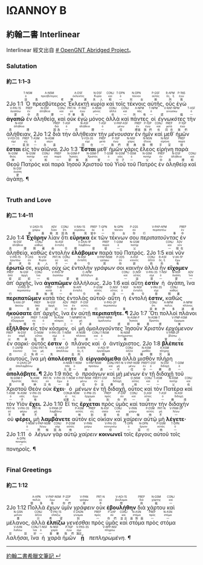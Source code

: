 # ΙΩΑΝΝΟΥ Β

## 約翰二書 Interlinear
Interlinear 經文出自 [# OpenGNT Abridged Project](https://github.com/Andley/OGNTa)。


### Salutation 
#### 約二 1:1–3
<rt>2Jo 1:1</rt> <RUBY><ruby><ruby>Ὁ<rt>這</rt></ruby><rt>ὁ</rt></ruby><rt>T-NSM</rt></RUBY> <RUBY><ruby><ruby>πρεσβύτερος<rt>長老</rt></ruby><rt>πρεσβύτερος</rt></ruby><rt>A-NSM</rt></RUBY> <RUBY><ruby><ruby>Ἐκλεκτῇ<rt>揀選</rt></ruby><rt>ἐκλεκτός</rt></ruby><rt>A-DSF</rt></RUBY> <RUBY><ruby><ruby>κυρίᾳ<rt>夫人</rt></ruby><rt>Κυρία</rt></ruby><rt>N-DSF</rt></RUBY> <RUBY><ruby><ruby>καὶ<rt>和</rt></ruby><rt>καί</rt></ruby><rt>CONJ</rt></RUBY> <RUBY><ruby><ruby>τοῖς<rt>—</rt></ruby><rt>ὁ</rt></ruby><rt>T-DPN</rt></RUBY> <RUBY><ruby><ruby>τέκνοις<rt>兒女</rt></ruby><rt>τέκνον</rt></ruby><rt>N-DPN</rt></RUBY> <RUBY><ruby><ruby>αὐτῆς,<rt>她</rt></ruby><rt>αὐτός</rt></ruby><rt>P-GSF</rt></RUBY> <RUBY><ruby><ruby>οὓς<rt>所</rt></ruby><rt>ὅς, ἥ</rt></ruby><rt>R-APM</rt></RUBY> <RUBY><ruby><ruby>ἐγὼ<rt>我</rt></ruby><rt>ἐγώ</rt></ruby><rt>P-1NS</rt></RUBY> <RUBY><ruby><ruby><strong>ἀγαπῶ</strong><rt>愛</rt></ruby><rt>ἀγαπάω</rt></ruby><rt>V-PAI-1S</rt></RUBY> <RUBY><ruby><ruby>ἐν<rt>中</rt></ruby><rt>ἐν</rt></ruby><rt>PREP</rt></RUBY> <RUBY><ruby><ruby>ἀληθείᾳ,<rt>真理</rt></ruby><rt>ἀλήθεια</rt></ruby><rt>N-DSF</rt></RUBY> <RUBY><ruby><ruby>καὶ<rt>—</rt></ruby><rt>καί</rt></ruby><rt>CONJ</rt></RUBY> <RUBY><ruby><ruby>οὐκ<rt>不單</rt></ruby><rt>οὐ</rt></ruby><rt>PRT-N</rt></RUBY> <RUBY><ruby><ruby>ἐγὼ<rt>我</rt></ruby><rt>ἐγώ</rt></ruby><rt>P-1NS</rt></RUBY> <RUBY><ruby><ruby>μόνος<rt>—</rt></ruby><rt>μόνος</rt></ruby><rt>A-NSM</rt></RUBY> <RUBY><ruby><ruby>ἀλλὰ<rt>也</rt></ruby><rt>ἀλλά</rt></ruby><rt>CONJ</rt></RUBY> <RUBY><ruby><ruby>καὶ<rt>—</rt></ruby><rt>καί</rt></ruby><rt>CONJ</rt></RUBY> <RUBY><ruby><ruby>πάντες<rt>所有</rt></ruby><rt>πᾶς</rt></ruby><rt>A-NPM</rt></RUBY> <RUBY><ruby><ruby>οἱ<rt>—</rt></ruby><rt>ὁ</rt></ruby><rt>T-NPM</rt></RUBY> <RUBY><ruby><ruby><em>ἐγνωκότες</em><rt>認識</rt></ruby><rt>γινώσκω</rt></ruby><rt>V-RAP-NPM</rt></RUBY> <RUBY><ruby><ruby>τὴν<rt>—</rt></ruby><rt>ὁ</rt></ruby><rt>T-ASF</rt></RUBY> <RUBY><ruby><ruby>ἀλήθειαν,<rt>真理</rt></ruby><rt>ἀλήθεια</rt></ruby><rt>N-ASF</rt></RUBY> <rt>2Jo 1:2</rt> <RUBY><ruby><ruby>διὰ<rt>因為</rt></ruby><rt>διά</rt></ruby><rt>PREP</rt></RUBY> <RUBY><ruby><ruby>τὴν<rt>—</rt></ruby><rt>ὁ</rt></ruby><rt>T-ASF</rt></RUBY> <RUBY><ruby><ruby>ἀλήθειαν<rt>真理</rt></ruby><rt>ἀλήθεια</rt></ruby><rt>N-ASF</rt></RUBY> <RUBY><ruby><ruby>τὴν<rt>—</rt></ruby><rt>ὁ</rt></ruby><rt>T-ASF</rt></RUBY> <RUBY><ruby><ruby><em>μένουσαν</em><rt>住</rt></ruby><rt>μένω</rt></ruby><rt>V-PAP-ASF</rt></RUBY> <RUBY><ruby><ruby>ἐν<rt>裡面</rt></ruby><rt>ἐν</rt></ruby><rt>PREP</rt></RUBY> <RUBY><ruby><ruby>ἡμῖν<rt>我們</rt></ruby><rt>ἐγώ</rt></ruby><rt>P-1DP</rt></RUBY> <RUBY><ruby><ruby>καὶ<rt>也</rt></ruby><rt>καί</rt></ruby><rt>CONJ</rt></RUBY> <RUBY><ruby><ruby>μεθ᾽<rt>同在</rt></ruby><rt>μετά</rt></ruby><rt>PREP</rt></RUBY> <RUBY><ruby><ruby>ἡμῶν<rt>我們</rt></ruby><rt>ἐγώ</rt></ruby><rt>P-1GP</rt></RUBY> <RUBY><ruby><ruby><strong>ἔσται</strong><rt>—</rt></ruby><rt>εἰμί</rt></ruby><rt>V-FDI-3S</rt></RUBY> <RUBY><ruby><ruby>εἰς<rt>直到</rt></ruby><rt>εἰς</rt></ruby><rt>PREP</rt></RUBY> <RUBY><ruby><ruby>τὸν<rt>—</rt></ruby><rt>ὁ</rt></ruby><rt>T-ASM</rt></RUBY> <RUBY><ruby><ruby>αἰῶνα.<rt>永遠</rt></ruby><rt>αἰών</rt></ruby><rt>N-ASM</rt></RUBY> <rt>2Jo 1:3</rt> <RUBY><ruby><ruby><strong>Ἔσται</strong><rt>同在</rt></ruby><rt>εἰμί</rt></ruby><rt>V-FDI-3S</rt></RUBY> <RUBY><ruby><ruby>μεθ᾽<rt>—</rt></ruby><rt>μετά</rt></ruby><rt>PREP</rt></RUBY> <RUBY><ruby><ruby>ἡμῶν<rt>我們</rt></ruby><rt>ἐγώ</rt></ruby><rt>P-1GP</rt></RUBY> <RUBY><ruby><ruby>χάρις<rt>恩典</rt></ruby><rt>χάρις</rt></ruby><rt>N-NSF</rt></RUBY> <RUBY><ruby><ruby>ἔλεος<rt>憐憫</rt></ruby><rt>ἔλεος</rt></ruby><rt>N-NSN</rt></RUBY> <RUBY><ruby><ruby>εἰρήνη<rt>平安</rt></ruby><rt>εἰρήνη</rt></ruby><rt>N-NSF</rt></RUBY> <RUBY><ruby><ruby>παρὰ<rt>從</rt></ruby><rt>παρά</rt></ruby><rt>PREP</rt></RUBY> <RUBY><ruby><ruby>Θεοῦ<rt>神</rt></ruby><rt>θεός</rt></ruby><rt>N-GSM</rt></RUBY> <RUBY><ruby><ruby>Πατρός<rt>父</rt></ruby><rt>πατήρ</rt></ruby><rt>N-GSM</rt></RUBY> <RUBY><ruby><ruby>καὶ<rt>和</rt></ruby><rt>καί</rt></ruby><rt>CONJ</rt></RUBY> <RUBY><ruby><ruby>παρὰ<rt>—</rt></ruby><rt>παρά</rt></ruby><rt>PREP</rt></RUBY> <RUBY><ruby><ruby>Ἰησοῦ<rt>耶穌</rt></ruby><rt>Ἰησοῦς</rt></ruby><rt>N-GSM-P</rt></RUBY> <RUBY><ruby><ruby>Χριστοῦ<rt>基督</rt></ruby><rt>Χριστός</rt></ruby><rt>N-GSM-T</rt></RUBY> <RUBY><ruby><ruby>τοῦ<rt>—</rt></ruby><rt>ὁ</rt></ruby><rt>T-GSM</rt></RUBY> <RUBY><ruby><ruby>Υἱοῦ<rt>兒子</rt></ruby><rt>υἱός</rt></ruby><rt>N-GSM</rt></RUBY> <RUBY><ruby><ruby>τοῦ<rt>—</rt></ruby><rt>ὁ</rt></ruby><rt>T-GSM</rt></RUBY> <RUBY><ruby><ruby>Πατρός<rt>父</rt></ruby><rt>πατήρ</rt></ruby><rt>N-GSM</rt></RUBY> <RUBY><ruby><ruby>ἐν<rt>中</rt></ruby><rt>ἐν</rt></ruby><rt>PREP</rt></RUBY> <RUBY><ruby><ruby>ἀληθείᾳ<rt>真理</rt></ruby><rt>ἀλήθεια</rt></ruby><rt>N-DSF</rt></RUBY> <RUBY><ruby><ruby>καὶ<rt>和</rt></ruby><rt>καί</rt></ruby><rt>CONJ</rt></RUBY> <RUBY><ruby><ruby>ἀγάπῃ. ¶<rt>愛</rt></ruby><rt>ἀγάπη</rt></ruby><rt>N-DSF</rt></RUBY><pre></pre> 


### Truth and Love 
#### 約二 1:4–11
<rt>2Jo 1:4</rt> <RUBY><ruby><ruby><strong>Ἐχάρην</strong><rt>歡喜</rt></ruby><rt>χαίρω</rt></ruby><rt>V-2AOI-1S</rt></RUBY> <RUBY><ruby><ruby>λίαν<rt>極其</rt></ruby><rt>λίαν</rt></ruby><rt>ADV</rt></RUBY> <RUBY><ruby><ruby>ὅτι<rt>因為</rt></ruby><rt>ὅτι</rt></ruby><rt>CONJ</rt></RUBY> <RUBY><ruby><ruby><strong>εὕρηκα</strong><rt>看見</rt></ruby><rt>εὑρίσκω</rt></ruby><rt>V-RAI-1S</rt></RUBY> <RUBY><ruby><ruby>ἐκ<rt>當中</rt></ruby><rt>ἐκ</rt></ruby><rt>PREP</rt></RUBY> <RUBY><ruby><ruby>τῶν<rt>—</rt></ruby><rt>ὁ</rt></ruby><rt>T-GPN</rt></RUBY> <RUBY><ruby><ruby>τέκνων<rt>兒女</rt></ruby><rt>τέκνον</rt></ruby><rt>N-GPN</rt></RUBY> <RUBY><ruby><ruby>σου<rt>你</rt></ruby><rt>σύ</rt></ruby><rt>P-2GS</rt></RUBY> <RUBY><ruby><ruby><em>περιπατοῦντας</em><rt>行事</rt></ruby><rt>περιπατέω</rt></ruby><rt>V-PAP-APM</rt></RUBY> <RUBY><ruby><ruby>ἐν<rt>中</rt></ruby><rt>ἐν</rt></ruby><rt>PREP</rt></RUBY> <RUBY><ruby><ruby>ἀληθείᾳ,<rt>真理</rt></ruby><rt>ἀλήθεια</rt></ruby><rt>N-DSF</rt></RUBY> <RUBY><ruby><ruby>καθὼς<rt>照著</rt></ruby><rt>καθώς</rt></ruby><rt>CONJ</rt></RUBY> <RUBY><ruby><ruby>ἐντολὴν<rt>命令</rt></ruby><rt>ἐντολή</rt></ruby><rt>N-ASF</rt></RUBY> <RUBY><ruby><ruby><strong>ἐλάβομεν</strong><rt>領受</rt></ruby><rt>λαμβάνω</rt></ruby><rt>V-2AAI-1P</rt></RUBY> <RUBY><ruby><ruby>παρὰ<rt>從</rt></ruby><rt>παρά</rt></ruby><rt>PREP</rt></RUBY> <RUBY><ruby><ruby>τοῦ<rt>—</rt></ruby><rt>ὁ</rt></ruby><rt>T-GSM</rt></RUBY> <RUBY><ruby><ruby>Πατρός.<rt>父</rt></ruby><rt>πατήρ</rt></ruby><rt>N-GSM</rt></RUBY> <rt>2Jo 1:5</rt> <RUBY><ruby><ruby>καὶ<rt>—</rt></ruby><rt>καί</rt></ruby><rt>CONJ</rt></RUBY> <RUBY><ruby><ruby>νῦν<rt>現在</rt></ruby><rt>νῦν</rt></ruby><rt>ADV</rt></RUBY> <RUBY><ruby><ruby><strong>ἐρωτῶ</strong><rt>請求</rt></ruby><rt>ἐρωτάω</rt></ruby><rt>V-PAI-1S</rt></RUBY> <RUBY><ruby><ruby>σε,<rt>你</rt></ruby><rt>σύ</rt></ruby><rt>P-2AS</rt></RUBY> <RUBY><ruby><ruby>κυρία,<rt>夫人</rt></ruby><rt>Κυρία</rt></ruby><rt>N-VSF</rt></RUBY> <RUBY><ruby><ruby>οὐχ<rt>不</rt></ruby><rt>οὐ</rt></ruby><rt>PRT-N</rt></RUBY> <RUBY><ruby><ruby>ὡς<rt>—</rt></ruby><rt>ὡς</rt></ruby><rt>CONJ</rt></RUBY> <RUBY><ruby><ruby>ἐντολὴν<rt>命令</rt></ruby><rt>ἐντολή</rt></ruby><rt>N-ASF</rt></RUBY> <RUBY><ruby><ruby><em>γράφων</em><rt>寫</rt></ruby><rt>γράφω</rt></ruby><rt>V-PAP-NSM</rt></RUBY> <RUBY><ruby><ruby>σοι<rt>你</rt></ruby><rt>σύ</rt></ruby><rt>P-2DS</rt></RUBY> <RUBY><ruby><ruby>καινὴν<rt>新</rt></ruby><rt>καινός</rt></ruby><rt>A-ASF</rt></RUBY> <RUBY><ruby><ruby>ἀλλὰ<rt>而</rt></ruby><rt>ἀλλά</rt></ruby><rt>CONJ</rt></RUBY> <RUBY><ruby><ruby>ἣν<rt>的</rt></ruby><rt>ὅς, ἥ</rt></ruby><rt>R-ASF</rt></RUBY> <RUBY><ruby><ruby><strong>εἴχομεν</strong><rt>有</rt></ruby><rt>ἔχω</rt></ruby><rt>V-IAI-1P</rt></RUBY> <RUBY><ruby><ruby>ἀπ᾽<rt>從</rt></ruby><rt>ἀπό</rt></ruby><rt>PREP</rt></RUBY> <RUBY><ruby><ruby>ἀρχῆς,<rt>起初</rt></ruby><rt>ἀρχή</rt></ruby><rt>N-GSF</rt></RUBY> <RUBY><ruby><ruby>ἵνα<rt>—</rt></ruby><rt>ἵνα</rt></ruby><rt>CONJ</rt></RUBY> <RUBY><ruby><ruby><strong>ἀγαπῶμεν</strong><rt>相愛</rt></ruby><rt>ἀγαπάω</rt></ruby><rt>V-PAS-1P</rt></RUBY> <RUBY><ruby><ruby>ἀλλήλους.<rt>彼此</rt></ruby><rt>ἀλλήλων</rt></ruby><rt>C-APM</rt></RUBY> <rt>2Jo 1:6</rt> <RUBY><ruby><ruby>καὶ<rt>—</rt></ruby><rt>καί</rt></ruby><rt>CONJ</rt></RUBY> <RUBY><ruby><ruby>αὕτη<rt>這</rt></ruby><rt>οὗτος</rt></ruby><rt>D-NSF</rt></RUBY> <RUBY><ruby><ruby><strong>ἐστὶν</strong><rt>是</rt></ruby><rt>εἰμί</rt></ruby><rt>V-PAI-3S</rt></RUBY> <RUBY><ruby><ruby>ἡ<rt>—</rt></ruby><rt>ὁ</rt></ruby><rt>T-NSF</rt></RUBY> <RUBY><ruby><ruby>ἀγάπη,<rt>愛</rt></ruby><rt>ἀγάπη</rt></ruby><rt>N-NSF</rt></RUBY> <RUBY><ruby><ruby>ἵνα<rt>—</rt></ruby><rt>ἵνα</rt></ruby><rt>ADV</rt></RUBY> <RUBY><ruby><ruby><strong>περιπατῶμεν</strong><rt>行事</rt></ruby><rt>περιπατέω</rt></ruby><rt>V-PAS-1P</rt></RUBY> <RUBY><ruby><ruby>κατὰ<rt>按照</rt></ruby><rt>κατά</rt></ruby><rt>PREP</rt></RUBY> <RUBY><ruby><ruby>τὰς<rt>—</rt></ruby><rt>ὁ</rt></ruby><rt>T-APF</rt></RUBY> <RUBY><ruby><ruby>ἐντολὰς<rt>命令</rt></ruby><rt>ἐντολή</rt></ruby><rt>N-APF</rt></RUBY> <RUBY><ruby><ruby>αὐτοῦ·<rt>他</rt></ruby><rt>αὐτός</rt></ruby><rt>P-GSM</rt></RUBY> <RUBY><ruby><ruby>αὕτη<rt>這</rt></ruby><rt>οὗτος</rt></ruby><rt>D-NSF</rt></RUBY> <RUBY><ruby><ruby>ἡ<rt>—</rt></ruby><rt>ὁ</rt></ruby><rt>T-NSF</rt></RUBY> <RUBY><ruby><ruby>ἐντολή<rt>命令</rt></ruby><rt>ἐντολή</rt></ruby><rt>N-NSF</rt></RUBY> <RUBY><ruby><ruby><strong>ἐστιν,</strong><rt>是</rt></ruby><rt>εἰμί</rt></ruby><rt>V-PAI-3S</rt></RUBY> <RUBY><ruby><ruby>καθὼς<rt>照著</rt></ruby><rt>καθώς</rt></ruby><rt>CONJ</rt></RUBY> <RUBY><ruby><ruby><strong>ἠκούσατε</strong><rt>聽見</rt></ruby><rt>ἀκούω</rt></ruby><rt>V-AAI-2P</rt></RUBY> <RUBY><ruby><ruby>ἀπ᾽<rt>從</rt></ruby><rt>ἀπό</rt></ruby><rt>PREP</rt></RUBY> <RUBY><ruby><ruby>ἀρχῆς,<rt>起初</rt></ruby><rt>ἀρχή</rt></ruby><rt>N-GSF</rt></RUBY> <RUBY><ruby><ruby>ἵνα<rt>—</rt></ruby><rt>ἵνα</rt></ruby><rt>ADV</rt></RUBY> <RUBY><ruby><ruby>ἐν<rt>其中</rt></ruby><rt>ἐν</rt></ruby><rt>PREP</rt></RUBY> <RUBY><ruby><ruby>αὐτῇ<rt>—</rt></ruby><rt>αὐτός</rt></ruby><rt>P-DSF</rt></RUBY> <RUBY><ruby><ruby><strong>περιπατῆτε. ¶</strong><rt>行事</rt></ruby><rt>περιπατέω</rt></ruby><rt>V-PAS-2P</rt></RUBY> <rt>2Jo 1:7</rt> <RUBY><ruby><ruby>Ὅτι<rt>原來</rt></ruby><rt>ὅτι</rt></ruby><rt>CONJ</rt></RUBY> <RUBY><ruby><ruby>πολλοὶ<rt>許多</rt></ruby><rt>πολύς</rt></ruby><rt>A-NPM</rt></RUBY> <RUBY><ruby><ruby>πλάνοι<rt>迷惑</rt></ruby><rt>πλάνος</rt></ruby><rt>A-NPM</rt></RUBY> <RUBY><ruby><ruby><strong>ἐξῆλθον</strong><rt>出現</rt></ruby><rt>ἐξέρχομαι</rt></ruby><rt>V-2AAI-3P</rt></RUBY> <RUBY><ruby><ruby>εἰς<rt>在</rt></ruby><rt>εἰς</rt></ruby><rt>PREP</rt></RUBY> <RUBY><ruby><ruby>τὸν<rt>—</rt></ruby><rt>ὁ</rt></ruby><rt>T-ASM</rt></RUBY> <RUBY><ruby><ruby>κόσμον,<rt>世上</rt></ruby><rt>κόσμος</rt></ruby><rt>N-ASM</rt></RUBY> <RUBY><ruby><ruby>οἱ<rt>—</rt></ruby><rt>ὁ</rt></ruby><rt>T-NPM</rt></RUBY> <RUBY><ruby><ruby>μὴ<rt>不</rt></ruby><rt>μή</rt></ruby><rt>PRT-N</rt></RUBY> <RUBY><ruby><ruby><em>ὁμολογοῦντες</em><rt>承認</rt></ruby><rt>ὁμολογέω</rt></ruby><rt>V-PAP-NPM</rt></RUBY> <RUBY><ruby><ruby>Ἰησοῦν<rt>耶穌</rt></ruby><rt>Ἰησοῦς</rt></ruby><rt>N-ASM-P</rt></RUBY> <RUBY><ruby><ruby>Χριστὸν<rt>基督</rt></ruby><rt>Χριστός</rt></ruby><rt>N-ASM-T</rt></RUBY> <RUBY><ruby><ruby><em>ἐρχόμενον</em><rt>來</rt></ruby><rt>ἔρχομαι</rt></ruby><rt>V-PNP-ASM</rt></RUBY> <RUBY><ruby><ruby>ἐν<rt>以</rt></ruby><rt>ἐν</rt></ruby><rt>PREP</rt></RUBY> <RUBY><ruby><ruby>σαρκί·<rt>肉身</rt></ruby><rt>σάρξ</rt></ruby><rt>N-DSF</rt></RUBY> <RUBY><ruby><ruby>οὗτός<rt>這樣</rt></ruby><rt>οὗτος</rt></ruby><rt>D-NSM</rt></RUBY> <RUBY><ruby><ruby><strong>ἐστιν</strong><rt>是</rt></ruby><rt>εἰμί</rt></ruby><rt>V-PAI-3S</rt></RUBY> <RUBY><ruby><ruby>ὁ<rt>—</rt></ruby><rt>ὁ</rt></ruby><rt>T-NSM</rt></RUBY> <RUBY><ruby><ruby>πλάνος<rt>迷惑</rt></ruby><rt>πλάνος</rt></ruby><rt>A-NSM</rt></RUBY> <RUBY><ruby><ruby>καὶ<rt>—</rt></ruby><rt>καί</rt></ruby><rt>CONJ</rt></RUBY> <RUBY><ruby><ruby>ὁ<rt>—</rt></ruby><rt>ὁ</rt></ruby><rt>T-NSM</rt></RUBY> <RUBY><ruby><ruby>ἀντίχριστος.<rt>敵</rt></ruby><rt>ἀντίχριστος</rt></ruby><rt>N-NSM</rt></RUBY> <rt>2Jo 1:8</rt> <RUBY><ruby><ruby><strong>βλέπετε</strong><rt>當心</rt></ruby><rt>βλέπω</rt></ruby><rt>V-PAM-2P</rt></RUBY> <RUBY><ruby><ruby>ἑαυτούς,<rt>自己</rt></ruby><rt>ἑαυτοῦ</rt></ruby><rt>F-2APM</rt></RUBY> <RUBY><ruby><ruby>ἵνα<rt>免得</rt></ruby><rt>ἵνα</rt></ruby><rt>CONJ</rt></RUBY> <RUBY><ruby><ruby>μὴ<rt>—</rt></ruby><rt>μή</rt></ruby><rt>PRT-N</rt></RUBY> <RUBY><ruby><ruby><strong>ἀπολέσητε</strong><rt>失去</rt></ruby><rt>ἀπολλύω</rt></ruby><rt>V-AAS-2P</rt></RUBY> <RUBY><ruby><ruby>ἃ<rt>所</rt></ruby><rt>ὅς, ἥ</rt></ruby><rt>R-APN</rt></RUBY> <RUBY><ruby><ruby><strong>εἰργασάμεθα</strong><rt>做</rt></ruby><rt>ἐργάζομαι</rt></ruby><rt>V-ADI-1P</rt></RUBY> <RUBY><ruby><ruby>ἀλλὰ<rt>而</rt></ruby><rt>ἀλλά</rt></ruby><rt>CONJ</rt></RUBY> <RUBY><ruby><ruby>μισθὸν<rt>報償</rt></ruby><rt>μισθός</rt></ruby><rt>N-ASM</rt></RUBY> <RUBY><ruby><ruby>πλήρη<rt>完滿</rt></ruby><rt>πλήρης</rt></ruby><rt>A-ASM</rt></RUBY> <RUBY><ruby><ruby><strong>ἀπολάβητε. ¶</strong><rt>得著</rt></ruby><rt>ἀπολαμβάνω</rt></ruby><rt>V-2AAS-2P</rt></RUBY> <rt>2Jo 1:9</rt> <RUBY><ruby><ruby>πᾶς<rt>凡是</rt></ruby><rt>πᾶς</rt></ruby><rt>A-NSM</rt></RUBY> <RUBY><ruby><ruby>ὁ<rt>—</rt></ruby><rt>ὁ</rt></ruby><rt>T-NSM</rt></RUBY> <RUBY><ruby><ruby><em>προάγων</em><rt>越過</rt></ruby><rt>προάγω</rt></ruby><rt>V-PAP-NSM</rt></RUBY> <RUBY><ruby><ruby>καὶ<rt>—</rt></ruby><rt>καί</rt></ruby><rt>CONJ</rt></RUBY> <RUBY><ruby><ruby>μὴ<rt>不</rt></ruby><rt>μή</rt></ruby><rt>PRT-N</rt></RUBY> <RUBY><ruby><ruby><em>μένων</em><rt>住</rt></ruby><rt>μένω</rt></ruby><rt>V-PAP-NSM</rt></RUBY> <RUBY><ruby><ruby>ἐν<rt>中</rt></ruby><rt>ἐν</rt></ruby><rt>PREP</rt></RUBY> <RUBY><ruby><ruby>τῇ<rt>—</rt></ruby><rt>ὁ</rt></ruby><rt>T-DSF</rt></RUBY> <RUBY><ruby><ruby>διδαχῇ<rt>教導</rt></ruby><rt>διδαχή</rt></ruby><rt>N-DSF</rt></RUBY> <RUBY><ruby><ruby>τοῦ<rt>—</rt></ruby><rt>ὁ</rt></ruby><rt>T-GSM</rt></RUBY> <RUBY><ruby><ruby>Χριστοῦ<rt>基督</rt></ruby><rt>Χριστός</rt></ruby><rt>N-GSM-T</rt></RUBY> <RUBY><ruby><ruby>Θεὸν<rt>神</rt></ruby><rt>θεός</rt></ruby><rt>N-ASM</rt></RUBY> <RUBY><ruby><ruby>οὐκ<rt>沒有</rt></ruby><rt>οὐ</rt></ruby><rt>PRT-N</rt></RUBY> <RUBY><ruby><ruby><strong>ἔχει·</strong><rt>—</rt></ruby><rt>ἔχω</rt></ruby><rt>V-PAI-3S</rt></RUBY> <RUBY><ruby><ruby>ὁ<rt>那</rt></ruby><rt>ὁ</rt></ruby><rt>T-NSM</rt></RUBY> <RUBY><ruby><ruby><em>μένων</em><rt>住</rt></ruby><rt>μένω</rt></ruby><rt>V-PAP-NSM</rt></RUBY> <RUBY><ruby><ruby>ἐν<rt>中</rt></ruby><rt>ἐν</rt></ruby><rt>PREP</rt></RUBY> <RUBY><ruby><ruby>τῇ<rt>這</rt></ruby><rt>ὁ</rt></ruby><rt>T-DSF</rt></RUBY> <RUBY><ruby><ruby>διδαχῇ,<rt>教導</rt></ruby><rt>διδαχή</rt></ruby><rt>N-DSF</rt></RUBY> <RUBY><ruby><ruby>οὗτος<rt>他</rt></ruby><rt>οὗτος</rt></ruby><rt>D-NSM</rt></RUBY> <RUBY><ruby><ruby>καὶ<rt>—</rt></ruby><rt>καί</rt></ruby><rt>CONJ</rt></RUBY> <RUBY><ruby><ruby>τὸν<rt>—</rt></ruby><rt>ὁ</rt></ruby><rt>T-ASM</rt></RUBY> <RUBY><ruby><ruby>Πατέρα<rt>父</rt></ruby><rt>πατήρ</rt></ruby><rt>N-ASM</rt></RUBY> <RUBY><ruby><ruby>καὶ<rt>也</rt></ruby><rt>καί</rt></ruby><rt>CONJ</rt></RUBY> <RUBY><ruby><ruby>τὸν<rt>—</rt></ruby><rt>ὁ</rt></ruby><rt>T-ASM</rt></RUBY> <RUBY><ruby><ruby>Υἱὸν<rt>子</rt></ruby><rt>υἱός</rt></ruby><rt>N-ASM</rt></RUBY> <RUBY><ruby><ruby><strong>ἔχει.</strong><rt>有</rt></ruby><rt>ἔχω</rt></ruby><rt>V-PAI-3S</rt></RUBY> <rt>2Jo 1:10</rt> <RUBY><ruby><ruby>Εἴ<rt>如果</rt></ruby><rt>εἰ</rt></ruby><rt>CONJ</rt></RUBY> <RUBY><ruby><ruby>τις<rt>人</rt></ruby><rt>τις</rt></ruby><rt>X-NSM</rt></RUBY> <RUBY><ruby><ruby><strong>ἔρχεται</strong><rt>去</rt></ruby><rt>ἔρχομαι</rt></ruby><rt>V-PNI-3S</rt></RUBY> <RUBY><ruby><ruby>πρὸς<rt>到</rt></ruby><rt>πρός</rt></ruby><rt>PREP</rt></RUBY> <RUBY><ruby><ruby>ὑμᾶς<rt>你們</rt></ruby><rt>σύ</rt></ruby><rt>P-2AP</rt></RUBY> <RUBY><ruby><ruby>καὶ<rt>—</rt></ruby><rt>καί</rt></ruby><rt>CONJ</rt></RUBY> <RUBY><ruby><ruby>ταύτην<rt>這</rt></ruby><rt>οὗτος</rt></ruby><rt>D-ASF</rt></RUBY> <RUBY><ruby><ruby>τὴν<rt>—</rt></ruby><rt>ὁ</rt></ruby><rt>T-ASF</rt></RUBY> <RUBY><ruby><ruby>διδαχὴν<rt>教導</rt></ruby><rt>διδαχή</rt></ruby><rt>N-ASF</rt></RUBY> <RUBY><ruby><ruby>οὐ<rt>不</rt></ruby><rt>οὐ</rt></ruby><rt>PRT-N</rt></RUBY> <RUBY><ruby><ruby><strong>φέρει,</strong><rt>帶</rt></ruby><rt>φέρω</rt></ruby><rt>V-PAI-3S</rt></RUBY> <RUBY><ruby><ruby>μὴ<rt>不</rt></ruby><rt>μή</rt></ruby><rt>PRT-N</rt></RUBY> <RUBY><ruby><ruby><strong>λαμβάνετε</strong><rt>接</rt></ruby><rt>λαμβάνω</rt></ruby><rt>V-PAM-2P</rt></RUBY> <RUBY><ruby><ruby>αὐτὸν<rt>他</rt></ruby><rt>αὐτός</rt></ruby><rt>P-ASM</rt></RUBY> <RUBY><ruby><ruby>εἰς<rt>到</rt></ruby><rt>εἰς</rt></ruby><rt>PREP</rt></RUBY> <RUBY><ruby><ruby>οἰκίαν<rt>家</rt></ruby><rt>οἰκία</rt></ruby><rt>N-ASF</rt></RUBY> <RUBY><ruby><ruby>καὶ<rt>也</rt></ruby><rt>καί</rt></ruby><rt>CONJ</rt></RUBY> <RUBY><ruby><ruby><em>χαίρειν</em><rt>問候</rt></ruby><rt>χαίρω</rt></ruby><rt>V-PAN</rt></RUBY> <RUBY><ruby><ruby>αὐτῷ<rt>他</rt></ruby><rt>αὐτός</rt></ruby><rt>P-DSM</rt></RUBY> <RUBY><ruby><ruby>μὴ<rt>不</rt></ruby><rt>μή</rt></ruby><rt>PRT-N</rt></RUBY> <RUBY><ruby><ruby><strong>λέγετε·</strong><rt>—</rt></ruby><rt>λέγω</rt></ruby><rt>V-PAM-2P</rt></RUBY> <rt>2Jo 1:11</rt> <RUBY><ruby><ruby>ὁ<rt>—</rt></ruby><rt>ὁ</rt></ruby><rt>T-NSM</rt></RUBY> <RUBY><ruby><ruby><em>λέγων</em><rt>問候</rt></ruby><rt>λέγω</rt></ruby><rt>V-PAP-NSM</rt></RUBY> <RUBY><ruby><ruby>γὰρ<rt>因為</rt></ruby><rt>γάρ</rt></ruby><rt>CONJ</rt></RUBY> <RUBY><ruby><ruby>αὐτῷ<rt>他</rt></ruby><rt>αὐτός</rt></ruby><rt>P-DSM</rt></RUBY> <RUBY><ruby><ruby><em>χαίρειν</em><rt>—</rt></ruby><rt>χαίρω</rt></ruby><rt>V-PAN</rt></RUBY> <RUBY><ruby><ruby><strong>κοινωνεῖ</strong><rt>份</rt></ruby><rt>κοινωνέω</rt></ruby><rt>V-PAI-3S</rt></RUBY> <RUBY><ruby><ruby>τοῖς<rt>—</rt></ruby><rt>ὁ</rt></ruby><rt>T-DPN</rt></RUBY> <RUBY><ruby><ruby>ἔργοις<rt>惡行</rt></ruby><rt>ἔργον</rt></ruby><rt>N-DPN</rt></RUBY> <RUBY><ruby><ruby>αὐτοῦ<rt>他</rt></ruby><rt>αὐτός</rt></ruby><rt>P-GSM</rt></RUBY> <RUBY><ruby><ruby>τοῖς<rt>—</rt></ruby><rt>ὁ</rt></ruby><rt>T-DPN</rt></RUBY> <RUBY><ruby><ruby>πονηροῖς. ¶<rt>—</rt></ruby><rt>πονηρός</rt></ruby><rt>A-DPN</rt></RUBY><pre></pre> 


### Final Greetings 
#### 約二 1:12
<rt>2Jo 1:12</rt> <RUBY><ruby><ruby>Πολλὰ<rt>很多</rt></ruby><rt>πολύς</rt></ruby><rt>A-APN</rt></RUBY> <RUBY><ruby><ruby><em>ἔχων</em><rt>有</rt></ruby><rt>ἔχω</rt></ruby><rt>V-PAP-NSM</rt></RUBY> <RUBY><ruby><ruby>ὑμῖν<rt>你們</rt></ruby><rt>σύ</rt></ruby><rt>P-2DP</rt></RUBY> <RUBY><ruby><ruby><em>γράφειν</em><rt>寫</rt></ruby><rt>γράφω</rt></ruby><rt>V-PAN</rt></RUBY> <RUBY><ruby><ruby>οὐκ<rt>不</rt></ruby><rt>οὐ</rt></ruby><rt>PRT-N</rt></RUBY> <RUBY><ruby><ruby><strong>ἐβουλήθην</strong><rt>想</rt></ruby><rt>βούλομαι</rt></ruby><rt>V-AOI-1S</rt></RUBY> <RUBY><ruby><ruby>διὰ<rt>用</rt></ruby><rt>διά</rt></ruby><rt>PREP</rt></RUBY> <RUBY><ruby><ruby>χάρτου<rt>紙</rt></ruby><rt>χάρτης</rt></ruby><rt>N-GSM</rt></RUBY> <RUBY><ruby><ruby>καὶ<rt>—</rt></ruby><rt>καί</rt></ruby><rt>CONJ</rt></RUBY> <RUBY><ruby><ruby>μέλανος,<rt>墨</rt></ruby><rt>μέλαν</rt></ruby><rt>N-GSN</rt></RUBY> <RUBY><ruby><ruby>ἀλλὰ<rt>只</rt></ruby><rt>ἀλλά</rt></ruby><rt>CONJ</rt></RUBY> <RUBY><ruby><ruby><strong>ἐλπίζω</strong><rt>希望</rt></ruby><rt>ἐλπίζω</rt></ruby><rt>V-PAI-1S</rt></RUBY> <RUBY><ruby><ruby><em>γενέσθαι</em><rt>到</rt></ruby><rt>γίνομαι</rt></ruby><rt>V-2ADN</rt></RUBY> <RUBY><ruby><ruby>πρὸς<rt>—</rt></ruby><rt>πρός</rt></ruby><rt>PREP</rt></RUBY> <RUBY><ruby><ruby>ὑμᾶς<rt>你們</rt></ruby><rt>σύ</rt></ruby><rt>P-2AP</rt></RUBY> <RUBY><ruby><ruby>καὶ<rt>並且</rt></ruby><rt>καί</rt></ruby><rt>CONJ</rt></RUBY> <RUBY><ruby><ruby>στόμα<rt>面對面</rt></ruby><rt>στόμα</rt></ruby><rt>N-ASN</rt></RUBY> <RUBY><ruby><ruby>πρὸς<rt>—</rt></ruby><rt>πρός</rt></ruby><rt>PREP</rt></RUBY> <RUBY><ruby><ruby>στόμα<rt>—</rt></ruby><rt>στόμα</rt></ruby><rt>N-ASN</rt></RUBY> <RUBY><ruby><ruby><em>λαλῆσαι,</em><rt>交談</rt></ruby><rt>λαλέω</rt></ruby><rt>V-AAN</rt></RUBY> <RUBY><ruby><ruby>ἵνα<rt>好</rt></ruby><rt>ἵνα</rt></ruby><rt>CONJ</rt></RUBY> <RUBY><ruby><ruby>ἡ<rt>—</rt></ruby><rt>ὁ</rt></ruby><rt>T-NSF</rt></RUBY> <RUBY><ruby><ruby>χαρὰ<rt>喜樂</rt></ruby><rt>χαρά</rt></ruby><rt>N-NSF</rt></RUBY> <RUBY><ruby><ruby>ἡμῶν<rt>我們</rt></ruby><rt>ἐγώ</rt></ruby><rt>P-1GP</rt></RUBY> <RUBY><ruby><ruby><strong>ᾖ</strong><rt>滿足</rt></ruby><rt>εἰμί</rt></ruby><rt>V-PAS-3S</rt></RUBY> <RUBY><ruby><ruby><em>πεπληρωμένη. ¶</em><rt>—</rt></ruby><rt>πληρόω</rt></ruby><rt>V-RPP-NSF</rt></RUBY> 

---

[約翰二書希臘文筆記 ↵](2John-Notes.md)

